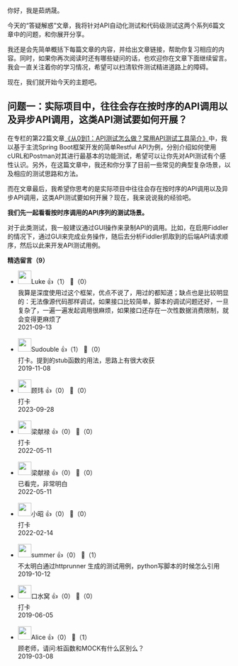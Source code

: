 你好，我是茹炳晟。

今天的“答疑解惑”文章，我将针对API自动化测试和代码级测试这两个系列6篇文章中的问题，和你展开分享。

我还是会先简单概括下每篇文章的内容，并给出文章链接，帮助你复习相应的内容。同时，如果你再次阅读时还有哪些疑问的话，也欢迎你在文章下面继续留言。我会一直关注着你的学习情况，希望可以扫清软件测试精进道路上的障碍。

现在，我们就开始今天的主题吧。

## 问题一：实际项目中，往往会存在按时序的API调用以及异步API调用，这类API测试要如何开展？

在专栏的第22篇文章[《从0到1：API测试怎么做？常用API测试工具简介》](https://time.geekbang.org/column/article/13421)中，我以基于主流Spring Boot框架开发的简单Restful API为例，分别介绍如何使用cURL和Postman对其进行最基本的功能测试，希望可以让你先对API测试有个感性认识。另外，在这篇文章中，我还和你分享了目前一些常见的典型复杂场景，以及相应的测试思路和方法。

而在文章最后，我希望你思考的是实际项目中往往会存在按时序的API调用以及异步API调用，这类API测试要如何开展？现在，我来说说我的经验吧。

**我们先一起看看按时序调用的API序列的测试场景。**

对于此类测试，我一般建议通过GUI操作来录制API的调用。比如，在启用Fiddler的情况下，通过GUI来完成业务操作，随后去分析Fiddler抓取到的后端API请求顺序，然后以此来开发API测试用例。
<div><strong>精选留言（9）</strong></div><ul>
<li><img src="https://static001.geekbang.org/account/avatar/00/1d/c8/ff/bd602ee9.jpg" width="30px"><span>Luke</span> 👍（1） 💬（0）<div>我算是深度使用过这个框架，优点不说了，用过的都知道；缺点也是比较明显的：无法像源代码那样调试，如果接口比较简单，脚本的调试问题还好，一旦复杂了，一遍一遍发起调用很麻烦，如果接口还存在一次性数据消费限制，就会变得更麻烦了</div>2021-09-13</li><br/><li><img src="https://static001.geekbang.org/account/avatar/00/14/d6/46/5eb5261b.jpg" width="30px"><span>Sudouble</span> 👍（1） 💬（0）<div>打卡。提到的stub函数的用法，思路上有很大收获</div>2019-11-08</li><br/><li><img src="" width="30px"><span>顾玮</span> 👍（0） 💬（0）<div>打卡</div>2023-09-28</li><br/><li><img src="https://thirdwx.qlogo.cn/mmopen/vi_32/pI1dmaOUruzO91VwRhpibEpvgfHJ2FavfqHvKjxGPtbQqpGKxIcQMzM9CySOJhRCbDBGH1Kklpia7FjUztkgTOlg/132" width="30px"><span>梁献禄</span> 👍（0） 💬（0）<div>打卡</div>2022-05-11</li><br/><li><img src="https://thirdwx.qlogo.cn/mmopen/vi_32/pI1dmaOUruzO91VwRhpibEpvgfHJ2FavfqHvKjxGPtbQqpGKxIcQMzM9CySOJhRCbDBGH1Kklpia7FjUztkgTOlg/132" width="30px"><span>梁献禄</span> 👍（0） 💬（0）<div>已看完，非常明白</div>2022-05-11</li><br/><li><img src="https://static001.geekbang.org/account/avatar/00/14/3f/39/a4c2154b.jpg" width="30px"><span>小昭</span> 👍（0） 💬（0）<div>打卡</div>2022-02-14</li><br/><li><img src="https://static001.geekbang.org/account/avatar/00/17/96/45/f2ed2eb3.jpg" width="30px"><span>summer</span> 👍（0） 💬（1）<div>不太明白通过httprunner 生成的测试用例，python写脚本的时候怎么引用</div>2019-10-12</li><br/><li><img src="https://static001.geekbang.org/account/avatar/00/0f/55/26/154f9578.jpg" width="30px"><span>口水窝</span> 👍（0） 💬（0）<div>打卡</div>2019-06-05</li><br/><li><img src="https://static001.geekbang.org/account/avatar/00/11/c4/ce/fa954b89.jpg" width="30px"><span>Alice</span> 👍（0） 💬（1）<div>顾老师，请问:桩函数和MOCK有什么区别么？</div>2019-03-08</li><br/>
</ul>